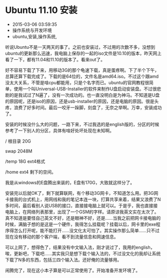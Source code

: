 # Ubuntu 11.10 安装
- 2015-03-06 03:59:35
- 操作系统与开发环境
- ubuntu,安装,操作系统,

<!--markdown-->听说Ubuntu不是一天两天的事了。之前也安装过，不过用的次数不多，没想到ubuntu的更新那么迅速，我电脑上保存的一起的iso文件是10.10的版本，昨天网上看了一下，都有11.04和11.10的版本了。看来out了。


<!--more-->


好不容易下载了下来，用移动3G的那个龟速下载，真是蛋疼啊。下了半个下午，总算还算下载完成了。下载的是64位的，文件名是amd64.iso。不过这个跟amd没太大关系，不管是啥cpu都能用，只是个名字而已。ubuntu的官网教程很简单，使用一个叫Universal-USB-Installer的软件来制作U盘启动安装盘。不过很悲剧的是我试过了N遍了，没有一次成功的。也一直没明白是为神马。不知道是U盘的原因呢，还是iso的原因，还是usb-installer的原因，还是电脑的原因。很是头疼，浪费了好多时间。最后一咬牙一跺脚，刻盘了，无奈之举啊。万幸，安装成功了。

安装的时候没什么大的问题，一路下来，不过我选的是english版的，分区的时候参考了一下别人的分区，具体有啥好处坏处现在未知啊。

/ 根目录 20G

swap 2048M

/temp 18G ext4格式

/home ext4 剩下的空间。

我是从windows的E盘腾出来装的，E盘有170G，大致就这样分了。

安装完以后就OK了，剩下就算联网，有个移动3G网卡，不知道怎么用。把3G网卡接我的台式机上，用网线和我的笔记本连一块，打算共享来着，结果又浪费了N多时间，最后看别人说USB的接口，直接接电脑上就可以。于是乎，我也直接接电脑上，在网络列表那里，出现了一个GSM的字样。请原谅我英文实在太次了。真不知道是要怪自己英文不好，还是眼神不好，还是……当我之前把网卡接电脑的时候，满脑子想的是这是一个硬件，我得怎么挂载呢？挂载以后，网卡里的exe程序得怎么打开呢，能不能打开……没文化太可怕了。其实操作那么简单……只不过现在没有移动的那个客户端，看不到流量信息和网速信息。

可以上网了，想得色了，结果没有中文输入法，刚才说过了，我用的english，唉，更新吧，下载吧……其实我只是想下载个输入法的，不过没文化的我却让系统下载了N多的东西，包括三四个输入法。还好俺的流量够用。

闹腾完了，现在这小本子算是可以正常使用了。开始准备开发环境了。